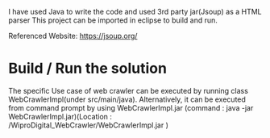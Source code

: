 I have used Java to write the code and used 3rd party jar(Jsoup) as a HTML parser
This project can be imported in eclipse to build and run.

Referenced Website: https://jsoup.org/

# Build / Run the solution

The specific Use case of web crawler can be executed by running class WebCrawlerImpl(under src/main/java). Alternatively, it can be executed from command prompt by using  WebCrawlerImpl.jar  (command : java -jar WebCrawlerImpl.jar)(Location : /WiproDigital_WebCrawler/WebCrawlerImpl.jar )

